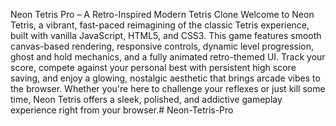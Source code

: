 Neon Tetris Pro – A Retro-Inspired Modern Tetris Clone
Welcome to Neon Tetris, a vibrant, fast-paced reimagining of the classic Tetris experience, built with vanilla JavaScript, HTML5, and CSS3. This game features smooth canvas-based rendering, responsive controls, dynamic level progression, ghost and hold mechanics, and a fully animated retro-themed UI. Track your score, compete against your personal best with persistent high score saving, and enjoy a glowing, nostalgic aesthetic that brings arcade vibes to the browser. Whether you're here to challenge your reflexes or just kill some time, Neon Tetris offers a sleek, polished, and addictive gameplay experience right from your browser.# Neon-Tetris-Pro


